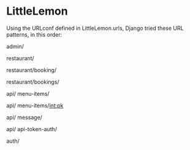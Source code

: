 # LittleLemon
Using the URLconf defined in LittleLemon.urls, Django tried these URL patterns, in this order:

admin/

restaurant/

restaurant/booking/

restaurant/bookings/

api/ menu-items/

api/ menu-items/<int:pk>

api/ message/

api/ api-token-auth/

auth/

